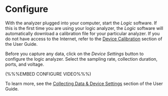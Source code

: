 # Configure

With the analyzer plugged into your computer, start the _Logic_ software. If this is the first time you are using your logic analyzer, the _Logic_ software will automatically download a calibration file for your particular analyzer. If you do not have access to the Internet, refer to the [Device Calibration](https://saleae.gitbook.io/docs/~/edit/drafts/-LJeeG9zi2cw3l7lNm3x/user-guide/device-calibration) section of the User Guide.

Before you capture any data, click on the _Device Settings_ button to configure the logic analyzer. Select the sampling rate, collection duration, ports, and voltage.

\(%%%EMBED CONFIGURE VIDEO%%%\)

To learn more, see the [Collecting Data & Device Settings](https://saleae.gitbook.io/docs/~/edit/drafts/-LJeeG9zi2cw3l7lNm3x/user-guide/using-logic/collecting-data-and-device-settings) section of the User Guide.

